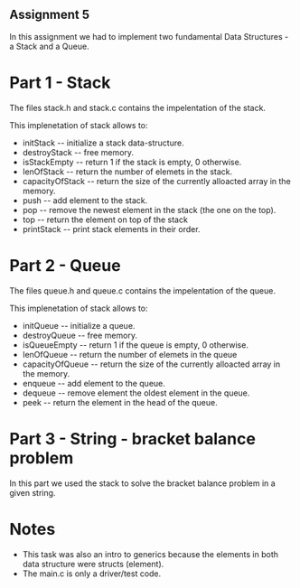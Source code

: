 ## Assignment 5

In this assignment we had to implement two fundamental Data Structures - a Stack and a Queue.

# Part 1 - Stack

The files stack.h and stack.c contains the impelentation of the stack.

This implenetation of stack allows to:
- initStack -- initialize a stack data-structure.
- destroyStack -- free memory.
- isStackEmpty -- return 1 if the stack is empty, 0 otherwise.
- lenOfStack -- return the number of elemets in the stack.
- capacityOfStack -- return the size of the currently alloacted array in the memory.
- push -- add element to the stack.
- pop -- remove the newest element in the stack (the one on the top).
- top -- return the element on top of the stack
- printStack -- print stack elements in their order.

# Part 2 - Queue

The files queue.h and queue.c contains the impelentation of the queue.

This implenetation of stack allows to:
- initQueue -- initialize a queue.
- destroyQueue -- free memory.
- isQueueEmpty -- return 1 if the queue is empty, 0 otherwise.
- lenOfQueue -- return the number of elemets in the queue
- capacityOfQueue -- return the size of the currently alloacted array in the memory.
- enqueue -- add element to the queue.
- dequeue -- remove element the oldest element in the queue.
- peek -- return the element in the head of the queue.

# Part 3 - String - bracket balance problem

In this part we used the stack to solve the bracket balance problem in a given string.

# Notes

- This task was also an intro to generics because the elements in both data structure were structs (element).
- The main.c is only a driver/test code.